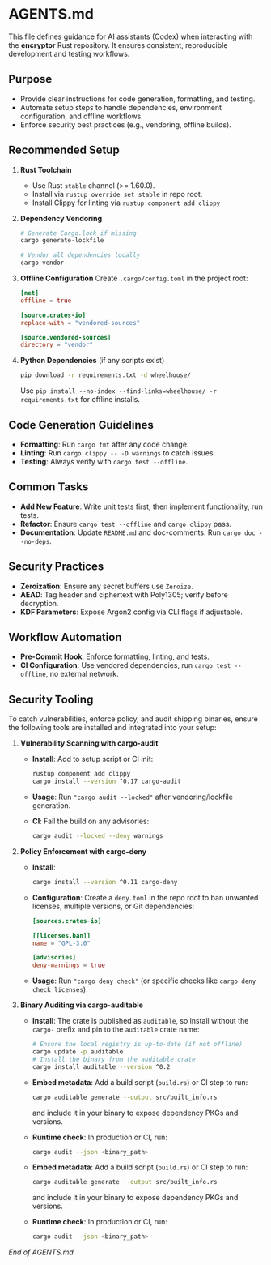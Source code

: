 # AGENTS.md

This file defines guidance for AI assistants (Codex) when interacting with the **encryptor** Rust repository. It ensures consistent, reproducible development and testing workflows.

## Purpose

* Provide clear instructions for code generation, formatting, and testing.
* Automate setup steps to handle dependencies, environment configuration, and offline workflows.
* Enforce security best practices (e.g., vendoring, offline builds).

## Recommended Setup

1. **Rust Toolchain**

   * Use Rust `stable` channel (>= 1.60.0).
   * Install via `rustup override set stable` in repo root.
   * Install Clippy for linting via `rustup component add clippy`

2. **Dependency Vendoring**

   ```sh
   # Generate Cargo.lock if missing
   cargo generate-lockfile

   # Vendor all dependencies locally
   cargo vendor
   ```

3. **Offline Configuration**
   Create `.cargo/config.toml` in the project root:

   ```toml
   [net]
   offline = true

   [source.crates-io]
   replace-with = "vendored-sources"

   [source.vendored-sources]
   directory = "vendor"
   ```

4. **Python Dependencies** (if any scripts exist)

   ```sh
   pip download -r requirements.txt -d wheelhouse/
   ```

   Use `pip install --no-index --find-links=wheelhouse/ -r requirements.txt` for offline installs.

## Code Generation Guidelines

* **Formatting**: Run `cargo fmt` after any code change.
* **Linting**: Run `cargo clippy -- -D warnings` to catch issues.
* **Testing**: Always verify with `cargo test --offline`.

## Common Tasks

* **Add New Feature**: Write unit tests first, then implement functionality, run tests.
* **Refactor**: Ensure `cargo test --offline` and `cargo clippy` pass.
* **Documentation**: Update `README.md` and doc-comments. Run `cargo doc --no-deps`.

## Security Practices

* **Zeroization**: Ensure any secret buffers use `Zeroize`.
* **AEAD**: Tag header and ciphertext with Poly1305; verify before decryption.
* **KDF Parameters**: Expose Argon2 config via CLI flags if adjustable.

## Workflow Automation

* **Pre-Commit Hook**: Enforce formatting, linting, and tests.
* **CI Configuration**: Use vendored dependencies, run `cargo test --offline`, no external network.

## Security Tooling

To catch vulnerabilities, enforce policy, and audit shipping binaries, ensure the following tools are installed and integrated into your setup:

1. **Vulnerability Scanning with cargo-audit**

   * **Install**: Add to setup script or CI init:

     ```sh
     rustup component add clippy
     cargo install --version ^0.17 cargo-audit
     ```
   * **Usage**: Run `"cargo audit --locked"` after vendoring/lockfile generation.
   * **CI**: Fail the build on any advisories:

     ```sh
     cargo audit --locked --deny warnings
     ```

2. **Policy Enforcement with cargo-deny**

   * **Install**:

     ```sh
     cargo install --version ^0.11 cargo-deny
     ```
   * **Configuration**: Create a `deny.toml` in the repo root to ban unwanted licenses, multiple versions, or Git dependencies:

     ```toml
     [sources.crates-io]

     [[licenses.ban]]
     name = "GPL-3.0"

     [advisories]
     deny-warnings = true
     ```
   * **Usage**: Run `"cargo deny check"` (or specific checks like `cargo deny check licenses`).

3. **Binary Auditing via cargo-auditable**

   * **Install**: The crate is published as `auditable`, so install without the `cargo-` prefix and pin to the `auditable` crate name:

     ```sh
     # Ensure the local registry is up-to-date (if not offline)
     cargo update -p auditable
     # Install the binary from the auditable crate
     cargo install auditable --version ^0.2
     ```
   * **Embed metadata**: Add a build script (`build.rs`) or CI step to run:

     ```sh
     cargo auditable generate --output src/built_info.rs
     ```

     and include it in your binary to expose dependency PKGs and versions.
   * **Runtime check**: In production or CI, run:

     ```sh
     cargo audit --json <binary_path>
     ```
   * **Embed metadata**: Add a build script (`build.rs`) or CI step to run:

     ```sh
     cargo auditable generate --output src/built_info.rs
     ```

     and include it in your binary to expose dependency PKGs and versions.
   * **Runtime check**: In production or CI, run:

     ```sh
     cargo audit --json <binary_path>
     ```

*End of AGENTS.md*

